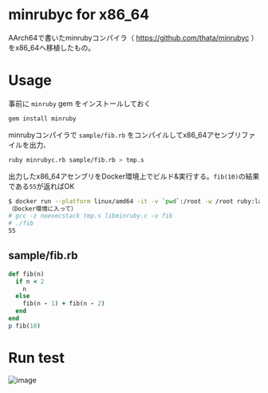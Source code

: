 # minrubyc for x86_64
AArch64で書いたminrubyコンパイラ（ https://github.com/thata/minrubyc ）をx86_64へ移植したもの。

# Usage

事前に `minruby` gem をインストールしておく

```sh
gem install minruby
```

minrubyコンパイラで `sample/fib.rb` をコンパイルしてx86_64アセンブリファイルを出力、

```sh
ruby minrubyc.rb sample/fib.rb > tmp.s
```

出力したx86_64アセンブリをDocker環境上でビルド&実行する。`fib(10)`の結果である`55`が返ればOK

```sh
$ docker run --platform linux/amd64 -it -v `pwd`:/root -w /root ruby:latest bash
（Docker環境に入って）
# gcc -z noexecstack tmp.s libminruby.c -o fib
# ./fib
55
```

## sample/fib.rb

```ruby
def fib(n)
  if n < 2
    n
  else
    fib(n - 1) + fib(n - 2)
  end
end
p fib(10)
```

# Run test

![image](https://github.com/thata/minrubyc-x86_64/assets/15457/b4f83c3e-dbae-4e68-8bc2-536fedf36789)

